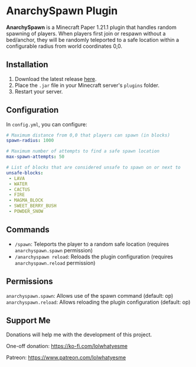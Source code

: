 # AnarchySpawn Plugin
**AnarchySpawn** is a Minecraft Paper 1.21.1 plugin that handles random spawning of players. When players first join or respawn without a bed/anchor, they will be randomly teleported to a safe location within a configurable radius from world coordinates 0,0.

## Installation
1. Download the latest release [here](https://github.com/Jelly-Pudding/anarchyspawn/releases/latest).
2. Place the `.jar` file in your Minecraft server's `plugins` folder.
3. Restart your server.

## Configuration
In `config.yml`, you can configure:
```yaml
# Maximum distance from 0,0 that players can spawn (in blocks)
spawn-radius: 1000

# Maximum number of attempts to find a safe spawn location
max-spawn-attempts: 50

# List of blocks that are considered unsafe to spawn on or next to
unsafe-blocks:
 - LAVA
 - WATER
 - CACTUS
 - FIRE
 - MAGMA_BLOCK
 - SWEET_BERRY_BUSH
 - POWDER_SNOW
 ```

 ## Commands
- `/spawn`: Teleports the player to a random safe location (requires `anarchyspawn.spawn` permission)
- `/anarchyspawn reload`: Reloads the plugin configuration (requires `anarchyspawn.reload` permission)

## Permissions
`anarchyspawn.spawn`: Allows use of the spawn command (default: op)
`anarchyspawn.reload`: Allows reloading the plugin configuration (default: op)

## Support Me
Donations will help me with the development of this project.

One-off donation: https://ko-fi.com/lolwhatyesme

Patreon: https://www.patreon.com/lolwhatyesme
